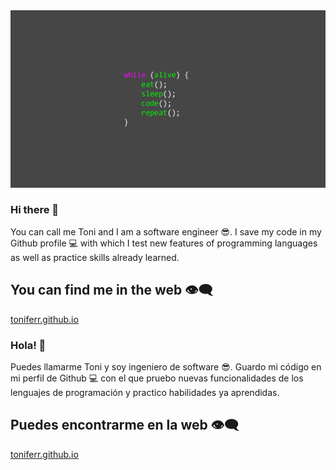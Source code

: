 
<img src="https://github.com/toniferr/toniferr/blob/master/img/image.png" alt="banner">

### Hi there 👋

You can call me Toni and I am a software engineer 😎.
I save my code in my Github profile 💻 with which I test new features of programming languages ​​as well as practice skills already learned.

## You can find me in the web 👁‍🗨
<a href="https://toniferr.github.io">toniferr.github.io</a> 

### Hola! 👋

Puedes llamarme Toni y soy ingeniero de software 😎.
Guardo mi código en mi perfil de Github 💻 con el que pruebo nuevas funcionalidades de los lenguajes de programación y practico habilidades ya aprendidas.


## Puedes encontrarme en la web 👁‍🗨
<a href="https://toniferr.github.io">toniferr.github.io</a> 